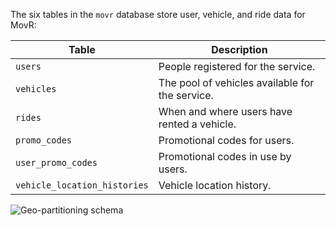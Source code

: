 The six tables in the `movr` database store user, vehicle, and ride data for MovR:

Table   |         Description          
--------|----------------------------
`users` | People registered for the service.       
`vehicles` | The pool of vehicles available for the service.
`rides` | When and where users have rented a vehicle.       
`promo_codes` | Promotional codes for users.
`user_promo_codes` | Promotional codes in use by users.      
`vehicle_location_histories` | Vehicle location history.

<img src="{{ 'images/v20.2/movr-schema.png' | relative_url }}" alt="Geo-partitioning schema" style="max-width:100%" />
